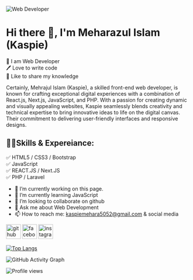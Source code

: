 ![Web Developer](https://www.facebook.com/photo/?fbid=259360176828530&set=a.105412458889970)

# Hi there 👋, I'm Meharazul Islam (Kaspie)

<p>
👑 I am Web Developer <br>
🖊️ Love to write code <br>
🎤 Like to share my knowledge</p>

Certainly, Mehrajul Islam (Kaspie), a skilled front-end web developer, is known for crafting exceptional digital experiences with a combination of React.js, Next.js, JavaScript, and PHP. With a passion for creating dynamic and visually appealing websites, Kaspie seamlessly blends creativity and technical expertise to bring innovative ideas to life on the digital canvas. Their commitment to delivering user-friendly interfaces and responsive designs.

## 🧑‍💻Skills & Expereiance:
✅ HTML5 / CSS3 / Bootstrap <br>
✅ JavaScript <br>
✅  REACT.JS / Next.JS <br>
✅ PHP / Laravel

- 🔭 I’m currently working on this page. 
- 🌱 I’m currently learning JavaScript  
- 👯 I’m looking to collaborate on github 
- 💬 Ask me about Web Development 
- 📫 How to reach me: kaspiemehara5052@gmail.com & social media 


[<img src='https://cdn.jsdelivr.net/npm/simple-icons@3.0.1/icons/github.svg' alt='github' height='40'>](https://github.com/itsmeharazz)  [<img src='https://cdn.jsdelivr.net/npm/simple-icons@3.0.1/icons/facebook.svg' alt='facebook' height='40'>](https://www.facebook.com/itsmeharazz)  [<img src='https://cdn.jsdelivr.net/npm/simple-icons@3.0.1/icons/instagram.svg' alt='instagram' height='40'>](https://www.instagram.com/itsmeharazz/)  

[![Top Langs](https://github-readme-stats.vercel.app/api/top-langs/?username=itsmeharazz)](https://github.com/anuraghazra/github-readme-stats)

![GitHub Activity Graph](https://activity-graph.herokuapp.com/graph?username=itsmeharazz)  

![Profile views](https://gpvc.arturio.dev/itsmeharazz)  
